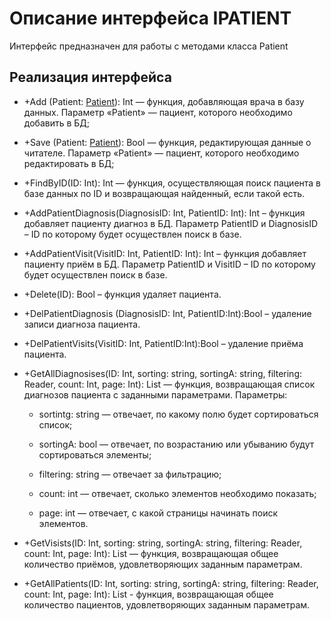 # Описание интерфейса IPATIENT
Интерфейс предназначен для работы с методами класса Patient

## Реализация интерфейса
* +Add (Patient: [Patient](https://github.com/gogganesko/Orho/blob/master/docs/Patient.md "объект класса Patient")): Int — функция, добавляющая врача в базу данных. Параметр «Patient» — пациент, 
которого необходимо добавить в БД;
* +Save (Patient: [Patient](https://github.com/gogganesko/Orho/blob/master/docs/Patient.md "объект класса Patient")): Bool — функция, редактирующая данные о читателе. Параметр «Patient» — 
пациент, которого необходимо редактировать в БД;
* +FindByID(ID: Int): Int  — функция, осуществляющая поиск пациента в базе данных по ID и возвращающая найденный, если такой есть. 
* +AddPatientDiagnosis(DiagnosisID: Int, PatientID: Int): Int – функция добавляет пациенту диагноз в БД. 
Параметр PatientID и DiagnosisID – ID по которому будет осуществлен поиск в базе.
* +AddPatientVisit(VisitID: Int, PatientID: Int): Int – функция добавляет пациенту приём в БД. Параметр PatientID и VisitID – ID по которому будет осуществлен поиск в базе.
* +Delete(ID): Bool – функция удаляет пациента.
* +DelPatientDiagnosis (DiagnosisID: Int, PatientID:Int):Bool – удаление записи диагноза пациента.
* +DelPatientVisits(VisitID: Int, PatientID:Int):Bool – удаление приёма пациента.
* +GetAllDiagnosises(ID: Int, sorting: string, sortingA: string, filtering: Reader, count: Int, page: Int): List <Diagnosis> — функция, возвращающая список диагнозов пациента с заданными параметрами. 
Параметры: 
	* sortintg: string — отвечает, по какому полю будет сортироваться список;
  
	* sortingA: bool — отвечает, по возрастанию или убыванию будут сортироваться элементы;
  
	* filtering: string — отвечает за фильтрацию;
  
	* count: int — отвечает, сколько элементов необходимо показать;
  
	* page: int — отвечает, с какой страницы начинать поиск элементов.
  
* +GetVisists(ID: Int, sorting: string, sortingA: string, filtering: Reader, count: Int, page: Int): List<Visit> — функция, возвращающая общее количество приёмов, удовлетворяющих заданным параметрам.
* +GetAllPatients(ID: Int, sorting: string, sortingA: string, filtering: Reader, count: Int, page: Int): List <Worker> - функция, возвращающая общее количество пациентов, удовлетворяющих заданным параметрам.